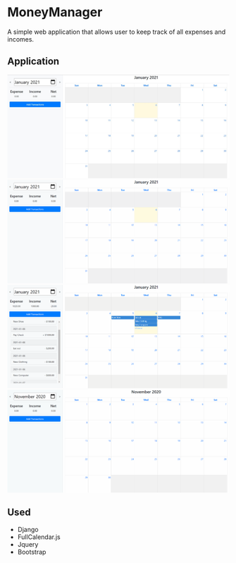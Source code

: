 # MoneyManager

A simple web application that allows user to keep track of all expenses and incomes.

## Application

<img alt="base page" src="images/base.jpg"></img>
<img alt="adding transactions" src="images/add.gif"></img>
<img alt="editing transactions" src="images/edit_delete.gif"></img>
<img alt="changing calendar" src="images/change_calendar.gif"></img>

## Used

* Django
* FullCalendar.js
* Jquery
* Bootstrap
